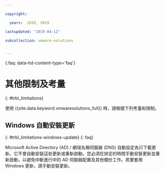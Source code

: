 ```yaml
---

copyright:

  years:  2016, 2019

lastupdated: "2019-04-12"

subcollection: vmware-solutions


---
```


{:faq: data-hd-content-type='faq'}

# 其他限制及考量
{: #trbl_limitations}

使用 {{site.data.keyword.vmwaresolutions_full}} 時，請檢閱下列考量和限制。

## Windows 自動安裝更新
{: #trbl_limitations-windows-update}
{: faq}

Microsoft Active Directory (AD) / 網域名稱伺服器 (DNS) 自動設定為只下載更新。它不會自動安裝這些更新或重新啟動。您必須在排定的時間手動安裝更新並重新啟動，以避免中斷進行中的 AD 伺服器配置及其他備份工作。若要套用 Windows 更新，請手動安裝更新。

